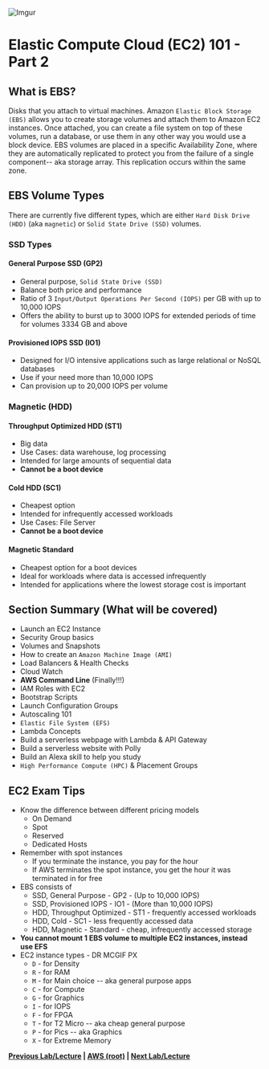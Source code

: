 ![Imgur](https://i.imgur.com/9awJmtb.png)


Elastic Compute Cloud (EC2) 101 - Part 2
======

## What is EBS?

Disks that you attach to virtual machines.  Amazon `Elastic Block Storage (EBS)` allows you to create storage volumes 
and attach them to Amazon EC2 instances. Once attached, you can create a file system on top of these volumes, run a 
database, or use them in any other way you would use a block device. EBS volumes are placed in a specific 
Availability Zone, where they are automatically replicated to protect you from the failure of a single component--
aka storage array.  This replication occurs within the same zone.


## EBS Volume Types

There are currently five different types, which are either `Hard Disk Drive (HDD)` (aka `magnetic`) or
`Solid State Drive (SSD)` volumes.


### SSD Types


#### General Purpose SSD (GP2)

* General purpose, `Solid State Drive (SSD)`
* Balance both price and performance
* Ratio of 3 `Input/Output Operations Per Second (IOPS)` per GB with up to 10,000 IOPS
* Offers the ability to burst up to 3000 IOPS for extended periods of time for volumes 3334 GB and above


#### Provisioned IOPS SSD (IO1)

* Designed for I/O intensive applications such as large relational or NoSQL databases
* Use if your need more than 10,000 IOPS
* Can provision up to 20,000 IOPS per volume
 

### Magnetic (HDD)


#### Throughput Optimized HDD (ST1)

* Big data
* Use Cases: data warehouse, log processing
* Intended for large amounts of sequential data
* **Cannot be a boot device**


#### Cold HDD (SC1)

* Cheapest option
* Intended for infrequently accessed workloads
* Use Cases: File Server
* **Cannot be a boot device**


#### Magnetic Standard

* Cheapest option for a boot devices
* Ideal for workloads where data is accessed infrequently
* Intended for applications where the lowest storage cost is important


## Section Summary (What will be covered)

* Launch an EC2 Instance
* Security Group basics
* Volumes and Snapshots
* How to create an `Amazon Machine Image (AMI)`
* Load Balancers & Health Checks
* Cloud Watch
* **AWS Command Line** (Finally!!!)
* IAM Roles with EC2
* Bootstrap Scripts
* Launch Configuration Groups
* Autoscaling 101
* `Elastic File System (EFS)`
* Lambda Concepts
* Build a serverless webpage with Lambda & API Gateway
* Build a serverless website with Polly
* Build an Alexa skill to help you study
* `High Performance Compute (HPC)` & Placement Groups


## EC2 Exam Tips

* Know the difference between different pricing models
  * On Demand
  * Spot
  * Reserved 
  * Dedicated Hosts
* Remember with spot instances
  * If you terminate the instance, you pay for the hour
  * If AWS terminates the spot instance, you get the hour it was terminated in for free
* EBS consists of
  * SSD, General Purpose - GP2 - (Up to 10,000 IOPS)
  * SSD, Provisioned IOPS - IO1 - (More than 10,000 IOPS)
  * HDD, Throughput Optimized - ST1 - frequently accessed workloads
  * HDD, Cold - SC1 - less frequently accessed data
  * HDD, Magnetic - Standard - cheap, infrequently accessed storage
* **You cannot mount 1 EBS volume to multiple EC2 instances, instead use EFS**
* EC2 instance types - DR MCGIF PX
  * `D` - for Density
  * `R` - for RAM
  * `M` - for Main choice -- aka general purpose apps
  * `C` - for Compute
  * `G` - for Graphics
  * `I` - for IOPS
  * `F` - for FPGA
  * `T` - for T2 Micro -- aka cheap general purpose
  * `P` - for Pics -- aka Graphics
  * `X` - for Extreme Memory



**[Previous Lab/Lecture](ec2-101-pt1.md) | [AWS (root)](../readme.adoc) | [Next Lab/Lecture](ec2-instance-lab.md)**
  






